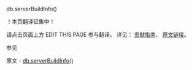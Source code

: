  db.serverBuildInfo()

 ！本页翻译征集中！

请点击页面上方 EDIT THIS PAGE 参与翻译。
详见：
[贡献指南]( https://github.com/whaleal/MongoDB-Manual-zh/blob/master/CONTRIBUTING.md )、
[原文链接](  https://docs.mongodb.com/manual/reference/method/db.serverBuildInfo/  )。

 参见

原文 - [db.serverBuildInfo()]( https://docs.mongodb.com/manual/reference/method/db.serverBuildInfo/ )

